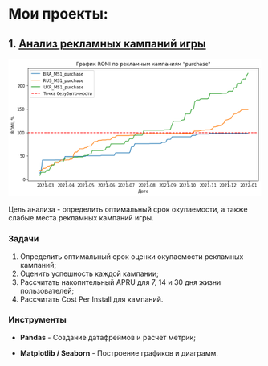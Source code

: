 # Мои проекты: 

## 1. [Анализ рекламных кампаний игры](https://github.com/maranafaamen/portfolio/tree/main/gamedev_marketing_campaigns)

![cover](/gamedev_marketing_campaigns/assets/plot1.png)

Цель анализа - определить оптимальный срок окупаемости, а также слабые места рекламных кампаний игры.
 
### Задачи
1. Определить оптимальный срок оценки окупаемости рекламных кампаний;
2. Оценить успешность каждой кампании;
3. Рассчитать накопительный APRU для 7, 14 и 30 дня жизни пользователей;
4. Рассчитать Cost Per Install для кампаний.

### Инструменты

- **Pandas** - Создание датафреймов и расчет метрик;

- **Matplotlib / Seaborn** - Построение графиков и диаграмм.

